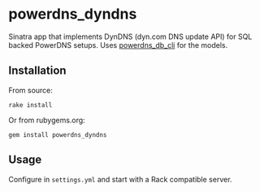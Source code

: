 powerdns_dyndns
===============

Sinatra app that implements DynDNS (dyn.com DNS update API) for SQL backed PowerDNS setups. Uses [powerdns_db_cli](https://github.com/nning/powerdns_db_cli) for the models.

Installation
------------

From source:

    rake install

Or from rubygems.org:

	gem install powerdns_dyndns

Usage
-----

Configure in `settings.yml` and start with a Rack compatible server.
